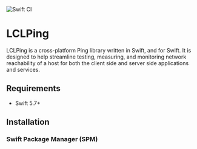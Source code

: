 ![Swift CI](https://github.com/Local-Connectivity-Lab/lcl-ping/actions/workflows/build.yaml/badge.svg?branch=main)

# LCLPing

LCLPing is a cross-platform Ping library written in Swift, and for Swift. It is designed to help streamline testing, measuring, and monitoring network reachability of a host for both the client side and server side applications and services. 


## Requirements
- Swift 5.7+

## Installation

### Swift Package Manager (SPM)


